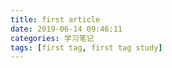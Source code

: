 ```yaml
---
title: first article
date: 2019-06-14 09:46:11
categories: 学习笔记
tags: [first tag, first tag study]
---
```

